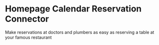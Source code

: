 # Homepage Calendar Reservation Connector
Make reservations at doctors and plumbers as easy as reserving a table at your famous restaurant
